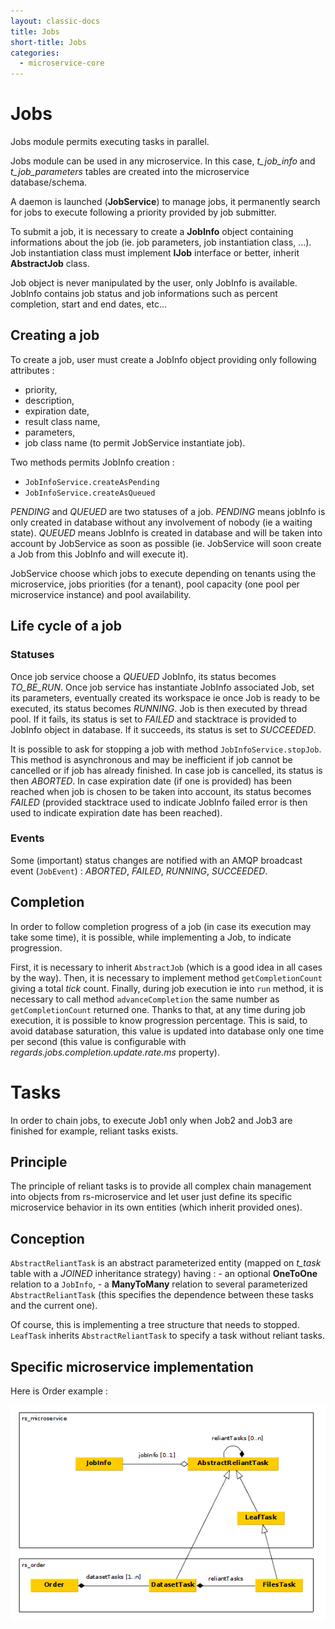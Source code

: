 ```yaml
---
layout: classic-docs
title: Jobs
short-title: Jobs
categories:
  - microservice-core
---
```


# Jobs

Jobs module permits executing tasks in parallel.

Jobs module can be used in any microservice. In this case, _t_job_info_ and _t_job_parameters_ tables are created 
into the microservice database/schema.

A daemon is launched (**JobService**) to manage jobs, it permanently search for jobs to execute following a priority 
provided by job submitter.

To submit a job, it is necessary to create a **JobInfo** object containing informations about the job (ie. job 
parameters, job instantiation class, ...).
Job instantiation class must implement **IJob** interface or better, inherit **AbstractJob** class.

Job object is never manipulated by the user, only JobInfo is available. JobInfo contains job status and job informations
such as percent completion, start and end dates, etc... 

## Creating a job ##
 
To create a job, user must create a JobInfo object providing only following attributes : 
- priority,
- description,
- expiration date,
- result class name,
- parameters,
- job class name (to permit JobService instantiate job).

Two methods permits JobInfo creation :
- `JobInfoService.createAsPending`
- `JobInfoService.createAsQueued`

_PENDING_ and _QUEUED_ are two statuses of a job.
_PENDING_ means jobInfo is only created in database without any involvement of nobody (ie a waiting state).
_QUEUED_ means JobInfo is created in database and will be taken into account by JobService as soon as possible (ie. 
JobService will soon create a Job from this JobInfo and will execute it).

JobService choose which jobs to execute depending on tenants using the microservice, jobs priorities (for a tenant), 
pool capacity (one pool per microservice instance) and pool availability. 

## Life cycle of a job ##

### Statuses ###

Once job service choose a _QUEUED_ JobInfo, its status becomes _TO_BE_RUN_.
Once job service has instantiate JobInfo associated Job, set its parameters, eventually created its workspace ie once 
Job is ready to be executed, its status becomes _RUNNING_. Job is then executed by thread pool.
If it fails, its status is set to _FAILED_ and stacktrace is provided to JobInfo object in database. 
If it succeeds, its status is set to _SUCCEEDED_. 

It is possible to ask for stopping a job with method `JobInfoService.stopJob`. This method is asynchronous and may be
inefficient if job cannot be cancelled or if job has already finished.
In case job is cancelled, its status is then _ABORTED_.
In case expiration date (if one is provided) has been reached when job is chosen to be taken into account, its status 
becomes _FAILED_ (provided stacktrace used to indicate JobInfo failed error is then used to indicate expiration date has
 been reached). 

### Events ###

Some (important) status changes are notified with an AMQP broadcast event (`JobEvent`) :
_ABORTED_, _FAILED_, _RUNNING_, _SUCCEEDED_.


## Completion ##

In order to follow completion progress of a job (in case its execution may take some time), it is possible, while 
implementing a Job, to indicate progression. 

First, it is necessary to inherit `AbstractJob` (which is a good idea in all cases by the way).
Then, it is necessary to implement method `getCompletionCount` giving a total _tick_ count.
Finally, during job execution ie into `run` method, it is necessary to call method `advanceCompletion` the same number
as `getCompletionCount` returned one.
Thanks to that, at any time during job execution, it is possible to know progression percentage.
This is said, to avoid database saturation, this value is updated into database only one time per second (this value is
configurable with _regards.jobs.completion.update.rate.ms_ property). 

# Tasks #

In order to chain jobs, to execute Job1 only when Job2 and Job3 are finished for example, reliant tasks exists.

## Principle ##

The principle of reliant tasks is to provide all complex chain management into objects from rs-microservice and let 
user just define its specific microservice behavior  in its own entities (which inherit provided ones).

## Conception ##

`AbstractReliantTask` is an abstract parameterized entity (mapped on _t_task_ table with a _JOINED_ inheritance strategy) 
having :
    - an optional **OneToOne** relation to a `JobInfo`,
    - a **ManyToMany** relation to  several parameterized `AbstractReliantTask` (this specifies the dependence between
    these tasks and the current one).
    
Of course, this is implementing a tree structure that needs to stopped. `LeafTask` inherits `AbstractReliantTask` to
specify a task without reliant tasks.

## Specific microservice implementation ##

Here is Order example :

![](/assets/images/core/OrderMapping.png)

